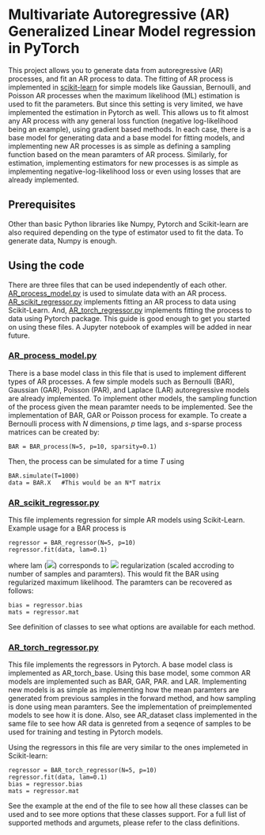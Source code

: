 # Multivariate  Autoregressive (AR)  Generalized  Linear  Model  regression  in PyTorch
This project allows you to generate data from autoregressive (AR) processes, and fit an AR process to data. The fitting of AR process is implemented in [scikit-learn](https://scikit-learn.org/stable/) for simple models like Gaussian, Bernoulli, and Poisson AR processes when the maximum likelihood (ML) estimation is used to fit the parameters. But since this setting is very limited, we have implemented the estimation in Pytorch as well. This allows us to fit almost any AR process with any general loss function (negative log-likelihood being an example), using gradient based methods. In each case, there is a base model for generating data and a base model for fitting models, and implementing new AR processes is as simple as defining a sampling function based on the mean paramters of AR process. Similarly, for estimation, implementing estimators for new processes is as simple as implementing negative-log-likelihood loss or even using losses that are already implemented.

## Prerequisites
Other than basic Python libraries like Numpy, Pytorch and Scikit-learn are also required depending on the type of estimator used to fit the data. To generate data, Numpy is enough.

## Using the code
There are three files that can be used independently of each other. [AR_process_model.py](https://github.com/mojtabasah/AR_process/blob/master/AR_process_model.py) is used to simulate data with an AR process. [AR_scikit_regressor.py](https://github.com/mojtabasah/AR_process/blob/master/AR_scikit_regressor.py) implements fitting an AR process to data using Scikit-Learn. And, [AR_torch_regressor.py](https://github.com/mojtabasah/AR_process/blob/master/AR_torch_regressor.py) implements fitting the process to data using Pytorch package. This guide is good enough to get you started on using these files. A Jupyter notebook of examples will be added in near future.

### [AR_process_model.py](https://github.com/mojtabasah/AR_process/blob/master/AR_process_model.py)
There is a base model class in this file that is used to implement different types of AR processes. A few simple models such as Bernoulli (BAR), Gaussian (GAR), Poisson (PAR), and Laplace (LAR) autoregressive models are already implemented. To implement other models, the sampling function of the process given the mean paramter needs to be implemented. See the implementation of BAR, GAR or Poisson process for example. To create a Bernoulli process with $N$ dimensions, $p$ time lags, and $s$-sparse process matrices can be created by:
```
BAR = BAR_process(N=5, p=10, sparsity=0.1)
```
Then, the process can be simulated for a time $T$ using
```
BAR.simulate(T=1000)
data = BAR.X   #This would be an N*T matrix
```
### [AR_scikit_regressor.py](https://github.com/mojtabasah/AR_process/blob/master/AR_scikit_regressor.py)
This file implements regression for simple AR models using Scikit-Learn. Example usage for a BAR process is
```
regressor = BAR_regressor(N=5, p=10)
regressor.fit(data, lam=0.1)
```
where lam (<img src="https://render.githubusercontent.com/render/math?math={\lambda}">) corresponds to <img src="https://render.githubusercontent.com/render/math?math={\ell_1}"> regularization (scaled accroding to number of samples and paramters). This would fit the BAR using regularized maximum likelihood.
The paramters can be recovered as follows:
```
bias = regressor.bias
mats = regressor.mat
```

See definition of classes to see what options are available for each method.

### [AR_torch_regressor.py](https://github.com/mojtabasah/AR_process/blob/master/AR_torch_regressor.py)
This file implements the regressors in Pytorch. A base model class is implemented as AR_torch_base. Using this base model, some common AR models are implemented such as BAR, GAR, PAR. and LAR. Implementing new models is as simple as implementing how the mean paramters are generated from previous samples in the forward method, and how sampling is done using mean paramters. See the implementation of preimplemented models to see how it is done. Also, see AR_dataset class implemented in the same file to see how AR data is genreted from a seqence of samples to be used for training and testing in Pytorch models.

Using the regressors in this file are very similar to the ones implemeted in Scikit-learn:
```
regressor = BAR_torch_regressor(N=5, p=10)
regressor.fit(data, lam=0.1)
bias = regressor.bias
mats = regressor.mat
```
See the example at the end of the file to see how all these classes can be used and to see more options that these classes support. For a full list of supported methods and argumets, please refer to the class definitions.
